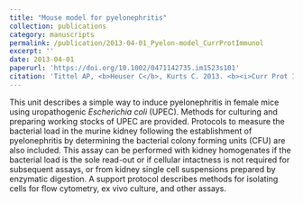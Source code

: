 ```yaml
---
title: "Mouse model for pyelonephritis"
collection: publications
category: manuscripts
permalink: /publication/2013-04-01_Pyelon-model_CurrProtImmunol
excerpt: ''
date: 2013-04-01
paperurl: 'https://doi.org/10.1002/0471142735.im1523s101'
citation: 'Tittel AP, <b>Heuser C</b>, Kurts C. 2013. <b><i>Curr Prot Immunol.</i></b> Apr 1, 2013. 101: 15.23.1-9.'
---
```


This unit describes a simple way to induce pyelonephritis in female mice using uropathogenic *Escherichia coli* (UPEC). Methods for culturing and preparing working stocks of UPEC are provided. Protocols to measure the bacterial load in the murine kidney following the establishment of pyelonephritis by determining the bacterial colony forming units (CFU) are also included. This assay can be performed with kidney homogenates if the bacterial load is the sole read-out or if cellular intactness is not required for subsequent assays, or from kidney single cell suspensions prepared by enzymatic digestion. A support protocol describes methods for isolating cells for flow cytometry, ex vivo culture, and other assays.
